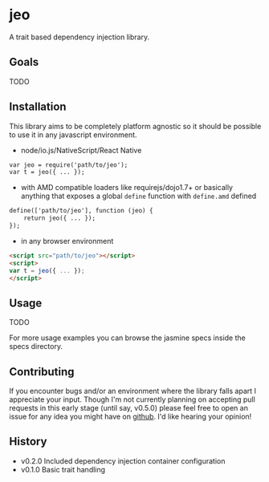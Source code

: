 # jeo
A trait based dependency injection library.

## Goals
TODO

## Installation
This library aims to be completely platform agnostic so it should be possible
to use it in any javascript environment. 
* node/io.js/NativeScript/React Native

```html
var jeo = require('path/to/jeo');
var t = jeo({ ... });
```

* with AMD compatible loaders like requirejs/dojo1.7+ or basically anything that
  exposes a global `define` function with `define.amd` defined 

```html
define(['path/to/jeo'], function (jeo) {
    return jeo({ ... });
});
```

* in any browser environment

```html
<script src="path/to/jeo"></script>
<script>
var t = jeo({ ... });
</script>
```

## Usage
TODO

For more usage examples you can browse the jasmine specs inside the specs directory.

## Contributing
If you encounter bugs and/or an environment where the library falls apart I appreciate 
your input. Though I'm not currently planning on accepting pull requests in this early
stage (until say, v0.5.0) please feel free to open an issue for any idea you might have
on [github](https://github.com/mfeineis/jeo/issues). I'd like hearing your opinion!

## History
* v0.2.0 Included dependency injection container configuration
* v0.1.0 Basic trait handling

